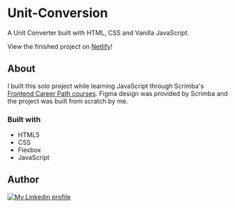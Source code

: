 # Unit-Conversion
A Unit Converter built with HTML, CSS and Vanilla JavaScript.

View the finished project on [Netlify](unit-conv1.netlify.app)!




## About

I built this solo project while learning JavaScript through Scrimba's [Frontend Career Path courses](https://scrimba.com/learn/frontend). Figma design was provided by Scrimba and the project was built from scratch by me.



### Built with

- HTML5 
- CSS
- Flexbox
- JavaScript


## Author

<div>
  <a href= "http://linkedin.com/in/abubaker-salah-205483287"target="_blank"><img src="https://img.shields.io/badge/-LinkedIn-%230077B5?style=for-the-badge&logo=linkedin&logoColor=white" alt="My Linkedin profile"></a>
</div>
